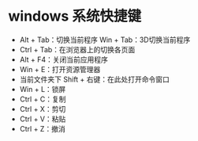# windows 系统快捷键
- Alt + Tab：切换当前程序  Win + Tab：3D切换当前程序
- Ctrl + Tab：在浏览器上的切换各页面
- Alt + F4：关闭当前应用程序
- Win + E：打开资源管理器
- 当前文件夹下 Shift + 右键：在此处打开命令窗口
- Win + L：锁屏
- Ctrl + C：复制
- Ctrl + X：剪切
- Ctrl + V：粘贴
- Ctrl + Z：撤消